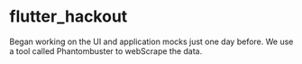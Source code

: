 # flutter_hackout

Began working on the UI and application mocks just one day before.
We use a tool called Phantombuster to webScrape the data.